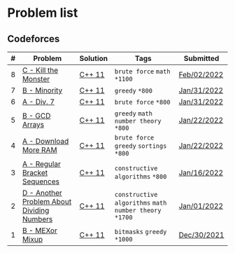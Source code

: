 # Problem list
## Codeforces
| # | Problem | Solution | Tags | Submitted
| --- | ----------- | ---- | --- | --- |
| 8 | [C - Kill the Monster](https://codeforces.com/contest/1633/problem/C) | [C++ 11](https://github.com/duythecoder/CodingLibrary/blob/main/Codeforces/Educational%20Codeforces%20Round%20122%20(Rated%20for%20Div.%202)/C.cpp) | `brute force` `math` `*1100` | [Feb/02/2022](https://codeforces.com/contest/1633/submission/144898864) | 
| 7 | [B - Minority](https://codeforces.com/contest/1633/problem/B) | [C++ 11](https://github.com/duythecoder/CodingLibrary/blob/main/Codeforces/Educational%20Codeforces%20Round%20122%20(Rated%20for%20Div.%202)/B.cpp) | `greedy` `*800` | [Jan/31/2022](https://codeforces.com/contest/1633/submission/144726578) |
| 6 | [A - Div. 7](https://codeforces.com/contest/1633/problem/A) | [C++ 11](https://github.com/duythecoder/CodingLibrary/blob/main/Codeforces/Educational%20Codeforces%20Round%20122%20(Rated%20for%20Div.%202)/A.cpp) | `brute force` `*800` | [Jan/31/2022](https://codeforces.com/contest/1633/submission/144717834) | 
| 5 | [B - GCD Arrays](https://codeforces.com/contest/1629/problem/B) | [C++ 11](https://github.com/duythecoder/CodingLibrary/blob/main/Codeforces/Codeforces%20Round%20%23767%20(Div.%202)/B.cpp) | `greedy` `math` `number theory` `*800` | [Jan/22/2022](https://codeforces.com/contest/1629/submission/143670927) |
| 4 | [A - Download More RAM](https://codeforces.com/contest/1629/problem/A) | [C++ 11](https://github.com/duythecoder/CodingLibrary/blob/main/Codeforces/Codeforces%20Round%20%23767%20(Div.%202)/A.cpp) | `brute force` `greedy` `sortings` `*800` | [Jan/22/2022](https://codeforces.com/contest/1629/submission/143633225) | 
| 3 | [A - Regular Bracket Sequences](https://codeforces.com/contest/1574/problem/A) | [C++ 11](https://github.com/duythecoder/CodingLibrary/blob/main/Codeforces/1574A.cpp) | `constructive algorithms` `*800` | [Jan/16/2022](https://codeforces.com/contest/1574/submission/142934870) |
| 2 | [D - Another Problem About Dividing Numbers](https://codeforces.com/contest/1538/problem/D) | [C++ 11](https://github.com/duythecoder/CodingLibrary/blob/main/Codeforces/1538D.cpp) | `constructive algorithms` `math` `number theory` `*1700` | [Jan/01/2022](https://codeforces.com/contest/1538/submission/141281007) |
| 1 | [B - MEXor Mixup](https://codeforces.com/problemset/problem/1567/B) | [C++ 11](https://github.com/duythecoder/CodingLibrary/blob/main/Codeforces/1567B.cpp) | `bitmasks` `greedy` `*1000` | [Dec/30/2021](https://codeforces.com/contest/1567/submission/141178366) | 
